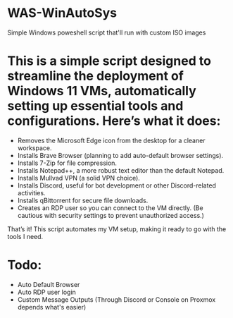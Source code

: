 # WAS-WinAutoSys
Simple Windows poweshell script that'll run with custom ISO images

# This is a simple script designed to streamline the deployment of Windows 11 VMs, automatically setting up essential tools and configurations. Here’s what it does:
- Removes the Microsoft Edge icon from the desktop for a cleaner workspace.
- Installs Brave Browser (planning to add auto-default browser settings).
- Installs 7-Zip for file compression.
- Installs Notepad++, a more robust text editor than the default Notepad.
- Installs Mullvad VPN (a solid VPN choice).
- Installs Discord, useful for bot development or other Discord-related activities.
- Installs qBittorrent for secure file downloads.
- Creates an RDP user so you can connect to the VM directly. (Be cautious with security settings to prevent unauthorized access.)
  
That’s it! This script automates my VM setup, making it ready to go with the tools I need.

# Todo:
- Auto Default Browser
- Auto RDP user login
- Custom Message Outputs (Through Discord or Console on Proxmox depends what's easier)


